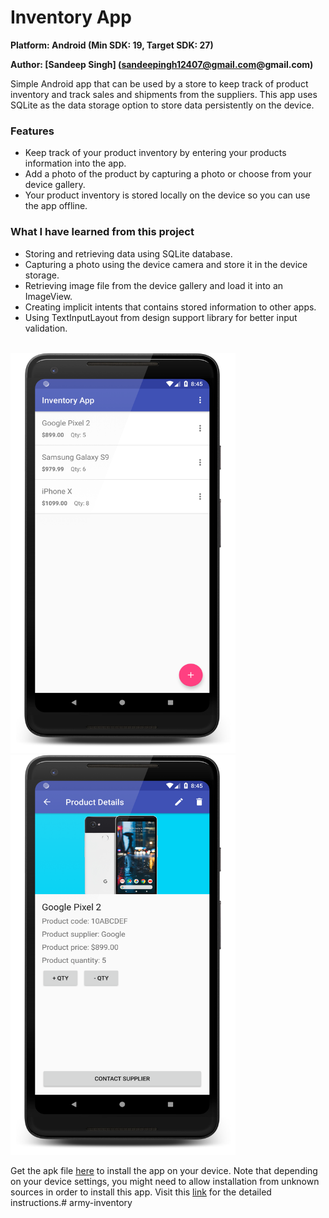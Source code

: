 # Inventory App

**Platform: Android (Min SDK: 19, Target SDK: 27)**

**Author: [Sandeep Singh] (sandeepingh12407@gmail.com@gmail.com)**

Simple Android app that can be used by a store to keep track of product inventory and track sales and shipments from the suppliers. This app uses SQLite as the data storage option to store data persistently on the device.



### Features
- Keep track of your product inventory by entering your products information into the app.
- Add a photo of the product by capturing a photo or choose from your device gallery.
- Your product inventory is stored locally on the device so you can use the app offline.

### What I have learned from this project
- Storing and retrieving data using SQLite database.
- Capturing a photo using the device camera and store it in the device storage.
- Retrieving image file from the device gallery and load it into an ImageView.
- Creating implicit intents that contains stored information to other apps.
- Using TextInputLayout from design support library for better input validation.

<br><img src="screenshots/screenshot_1.png" width="360" height="640" /> <img src="screenshots/screenshot_2.png" width="360" height="640" />

Get the apk file [here](https://github.com/sandeep12407/army-inventory/raw/master/app/release/inventory-app.apk) to install the app on your device. Note that depending on your device settings, you might need to allow installation from unknown sources in order to install this app. Visit this [link](https://www.androidcentral.com/unknown-sources) for the detailed instructions.# army-inventory
